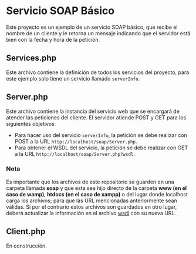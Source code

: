 # Servicio SOAP Básico

Este proyecto es un ejemplo de un servicio SOAP básico, que recibe el nombre de un cliente y le retorna un mensaje indicando que el servidor está bien con la fecha y hora de la petición.

## Services.php

Este archivo contiene la definición de todos los servicios del proyecto, para este ejemplo solo tiene un servicio llamado `serverInfo`.

## Server.php

Este archivo contiene la instancia del servicio web que se encargará de atender las peticiones del cliente. El servidor atiende POST y GET para los siguientes objetivos:  
- Para hacer uso del servicio `serverInfo`, la petición se debe realizar con POST a la URL `http://localhost/soap/Server.php`. 
- Para obtener el WSDL del servicio, la petición se debe realizar con GET a la URL `http://localhost/soap/Server.php?wsdl`.  

### Nota
Es importante que los archivos de este repositorio se guarden en una carpeta llamada **soap** y que esta sea hijo directo de la carpeta **www (en el caso de wamp)**, **htdocs (en el caso de xampp)** o del lugar donde localhost carga los archivos; para que las URL mencionadas anteriormente sean válidas. Si por el contrario estos archivos son guardados en otro lugar, deberá actualizar la información en el archivo [wsdl](./wsdl/services.wsdl) con su nueva URL.

## Client.php

En construcción.